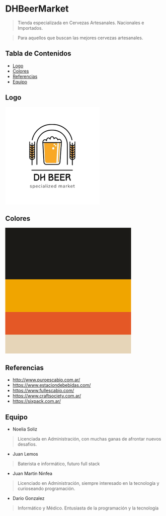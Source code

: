# DHBeerMarket
> Tienda especializada en Cervezas Artesanales. Nacionales e Importados.

>Para aquellos que buscan las mejores cervezas artesanales.


## Tabla de Contenidos
* [Logo](#logo)
* [Colores](#colores)
* [Referencias](#referencias)
* [Equipo](#equipo)


## Logo
![](./images/logo01.png)

## Colores
![](./images/Color%20Hunt%20Palette%201b1a17f0a500e45826e6d5b8.png)

## Referencias
* http://www.puroescabio.com.ar/
* https://www.estaciondebebidas.com/
* https://www.fullescabio.com/
* https://www.craftsociety.com.ar/
* https://sixpack.com.ar/
	
## Equipo
* Noelia Soliz
> Licenciada en Administración, con muchas ganas de afrontar nuevos desafios.
* Juan Lemos
> Baterista e informático, futuro full stack
* Juan Martin Ninfea
> Licenciado en Administración, siempre interesado en la tecnología y curioseando programación.
* Dario Gonzalez
> Informático y Médico. Entusiasta de la programación y la tecnología

